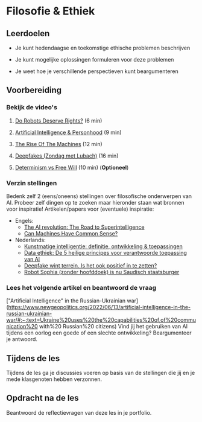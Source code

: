 # Filosofie & Ethiek

## Leerdoelen

* Je kunt hedendaagse en toekomstige ethische problemen beschrijven

* Je kunt mogelijke oplossingen formuleren voor deze problemen

* Je weet hoe je verschillende perspectieven kunt beargumenteren

## Voorbereiding

### Bekijk de video's

1. [Do Robots Deserve Rights?](https://youtu.be/DHyUYg8X31c) (6 min)

2. [Artificial Intelligence & Personhood](https://youtu.be/39EdqUbj92U) (9 min)

3. [The Rise Of The Machines](https://youtu.be/WSKi8HfcxEk) (12 min)

4. [Deepfakes (Zondag met Lubach)](https://www.youtube.com/watch?v=VSi3o01hcvU) (16 min)

5. [Determinism vs Free Will](https://www.youtube.com/watch?v=vCGtkDzELAI) (10 min) (**Optioneel**)

### Verzin stellingen

Bedenk zelf 2 (eens/oneens) stellingen over filosofische onderwerpen van AI. Probeer zelf dingen op te zoeken maar hieronder staan wat bronnen voor inspiratie!
Artikelen/papers voor (eventuele) inspiratie:
* Engels:
	* [The AI revolution: The Road to Superintelligence](https://waitbutwhy.com/2015/01/artificial-intelligence-revolution-1.html)
	* [Can Machines Have Common Sense?](https://aboveintelligent.com/can-machines-have-common-sense-6bfd6cebfa68)
* Nederlands:
	* [Kunstmatige intelligentie: definitie, ontwikkeling &  toepassingen](https://www.peterjoosten.net/kunstmatige-intelligentie/)
	* [Data ethiek: De 5 heilige principes voor verantwoorde toepassing van AI](https://www.passionned.nl/data-ethiek-5-principes-verantwoorde-ai/)
	* [Deepfake wint terrein. Is het ook positief in te zetten?](https://www.emerce.nl/achtergrond/deepfake-20)
	* [Robot Sophia (zonder hoofddoek) is nu Saudisch staatsburger](https://nos.nl/artikel/2200056-robot-sophia-zonder-hoofddoek-is-nu-saudisch-staatsburger.html)


### Lees het volgende artikel en beantwoord de vraag

["Artificial Intelligence" in the Russian-Ukrainian war](https://www.newgeopolitics.org/2022/06/13/artificial-intelligence-in-the-russian-ukrainian-war/#:~:text=Ukraine%20uses%20the%20capabilities%20of,of%20communication%20 with%20 Russian%20 citizens)
Vind jij het gebruiken van AI tijdens een oorlog een goede of een slechte ontwikkeling? Beargumenteer je antwoord. 

## Tijdens de les

Tijdens de les ga je discussies voeren op basis van de stellingen die jij en je mede klasgenoten hebben verzonnen.

## Opdracht na de les

Beantwoord de reflectievragen van deze les in je portfolio.
